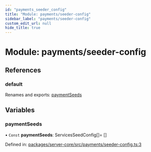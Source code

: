 ```yaml
---
id: "payments_seeder_config"
title: "Module: payments/seeder-config"
sidebar_label: "payments/seeder-config"
custom_edit_url: null
hide_title: true
---
```


# Module: payments/seeder-config

## References

### default

Renames and exports: [paymentSeeds](payments_seeder_config.md#paymentseeds)

## Variables

### paymentSeeds

• `Const` **paymentSeeds**: ServicesSeedConfig[]= []

Defined in: [packages/server-core/src/payments/seeder-config.ts:3](https://github.com/xr3ngine/xr3ngine/blob/a16a45d7e/packages/server-core/src/payments/seeder-config.ts#L3)
